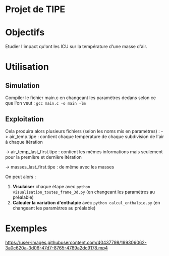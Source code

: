 # Projet de TIPE

# Objectifs

Etudier l'impact qu'ont les ICU sur la température d'une masse d'air.

# Utilisation

## Simulation

Compiler le fichier main.c en changeant les paramètres dedans selon ce que l'on veut : `gcc main.c -o main -lm`

## Exploitation

Cela produira alors plusieurs fichiers (selon les noms mis en paramètres) :
  -> air_temp.tipe : contient chaque température de chaque subdivision de l'air à chaque itération
  
  -> air_temp_last_first.tipe : contient les mêmes informations mais seulement pour la première et dernière itération
  
  -> masses_last_first.tipe : de même avec les masses

On peut alors :
  1. **Visulaiser** chaque étape avec `python visualisation_toutes_frame_3d.py` (en changeant les paramètres au préalable)
  2. **Calculer la variation d'enthalpie** avec `python calcul_enthalpie.py` (en changeant les paramètres au préalable)


# Exemples

https://user-images.githubusercontent.com/40437798/199306062-3a0c620a-3d06-47d7-8765-4789a2dc9178.mp4